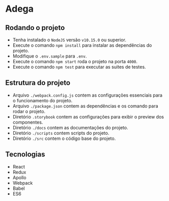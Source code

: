 # Adega

## Rodando o projeto

- Tenha instalado o `NodeJS` versão `v10.15.0` ou superior.
- Execute o comando `npm install` para instalar as dependências do projeto.
- Modifique o `.env.sample` para `.env`.
- Execute o comando `npm start` roda o projeto na porta `4000`.
- Execute o comando `npm test` para executar as suites de testes.

## Estrutura do projeto

- Arquivo `./webpack.config.js` contem as configurações essenciais para o funcionamento do projeto.
- Arquivo `./package.json` contem as dependências e os comando para rodar o projeto.
- Diretório `.storybook` contem as configurações para exibir o preview dos componentes.
- Diretório `./docs` contem as documentações do projeto.
- Diretório `./scripts` contem scripts do projeto.
- Diretório `./src` contem o código base do projeto.

## Tecnologias

- React
- Redux
- Apollo
- Webpack
- Babel
- ES6
